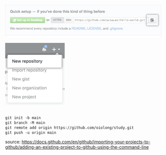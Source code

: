 ![copy remote repository url quick setup](data/how_to_adding_an_existing_project_to_github_using_command_line/copy-remote-repository-url-quick-setup.png) 


![repo-create](data/how_to_adding_an_existing_project_to_github_using_command_line/repo-create.png)

```

git init -b main
git branch -M main
git remote add origin https://github.com/oiolong/study.git
git push -u origin main

```


source: https://docs.github.com/en/github/importing-your-projects-to-github/adding-an-existing-project-to-github-using-the-command-line
